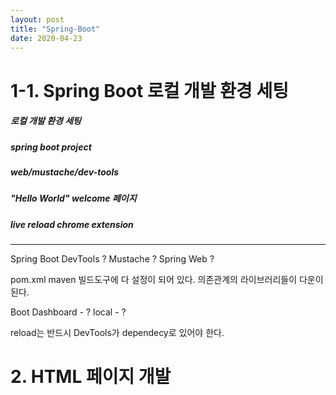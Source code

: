```yaml
---
layout: post
title: "Spring-Boot"
date: 2020-04-23
---
```

# 1-1. Spring Boot 로컬 개발 환경 세팅

##### 로컬 개발 환경 세팅
##### spring boot project
##### web/mustache/dev-tools
##### "Hello World" welcome 페이지
##### live reload chrome extension 
---

Spring Boot DevTools ?
Mustache ?
Spring Web ?

pom.xml maven 빌드도구에 다 설정이 되어 있다.
의존관계의 라이브러리들이 다운이 된다.

Boot Dashboard - ?
local - ?

reload는 반드시 DevTools가 dependecy로 있어야 한다.

# 2. HTML 페이지 개발

